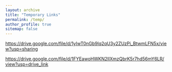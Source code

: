 ```yaml
---
layout: archive
title: "Temporary Links"
permalink: /temp/
author_profile: true
sitemap: false
---
```


https://drive.google.com/file/d/1yIwT0nGb9lq2qU3y2ZUzPi_BtwmLFN5x/view?usp=sharing

https://drive.google.com/file/d/1FYEawoHWKN2IlXmzQbrK5r7hd56mY6LR/view?usp=drive_link
